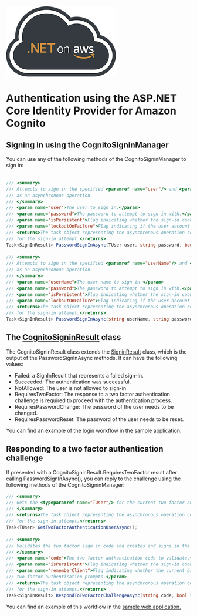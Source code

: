 ![.NET on AWS Banner](./../logo.png ".NET on AWS")

# Authentication using the ASP.NET Core Identity Provider for Amazon Cognito


## Signing in using the CognitoSigninManager


You can use any of the following methods of the CognitoSigninManager to sign in:


```csharp

/// <summary>
/// Attempts to sign in the specified <paramref name="user"/> and <paramref name="password"/> combination
/// as an asynchronous operation.
/// </summary>
/// <param name="user">The user to sign in.</param>
/// <param name="password">The password to attempt to sign in with.</param>
/// <param name="isPersistent">Flag indicating whether the sign-in cookie should persist after the browser is closed.</param>
/// <param name="lockoutOnFailure">Flag indicating if the user account should be locked if the sign in fails.</param>
/// <returns>The task object representing the asynchronous operation containing the <see name="SignInResult"/>
/// for the sign-in attempt.</returns>
Task<SignInResult> PasswordSignInAsync(TUser user, string password, bool isPersistent, bool lockoutOnFailure);

/// <summary>
/// Attempts to sign in the specified <paramref name="userName"/> and <paramref name="password"/> combination
/// as an asynchronous operation.
/// </summary>
/// <param name="userName">The user name to sign in.</param>
/// <param name="password">The password to attempt to sign in with.</param>
/// <param name="isPersistent">Flag indicating whether the sign-in cookie should persist after the browser is closed.</param>
/// <param name="lockoutOnFailure">Flag indicating if the user account should be locked if the sign in fails.</param>
/// <returns>The task object representing the asynchronous operation containing the <see name="SignInResult"/>
/// for the sign-in attempt.</returns>
Task<SignInResult> PasswordSignInAsync(string userName, string password, bool isPersistent, bool lockoutOnFailure);
```

## The [CognitoSigninResult](https://github.com/aws/aws-aspnet-cognito-identity-provider/blob/master/src/Amazon.AspNetCore.Identity.Cognito/CognitoSignInResult.cs) class


The CognitoSigninResult class extends the [SigninResult](https://docs.microsoft.com/en-us/dotnet/api/microsoft.aspnetcore.identity.signinresult?view=aspnetcore-2.2) class, which is the output of the PasswordSignInAsync methods. It can have the following values:

* Failed: a SignInResult that represents a failed sign-in.
* Succeeded: The authentication was successful.
* NotAllowed: The user is not allowed to sign-in
* RequiresTwoFactor: The response to a two factor authentication challenge is required to proceed with the authentication process.
* RequiresPasswordChange: The password of the user needs to be changed.
* RequiresPasswordReset: The password of the user needs to be reset.

You can find an example of the login workflow [in the sample application.](https://github.com/aws/aws-aspnet-cognito-identity-provider/blob/master/samples/Samples/Areas/Identity/Pages/Account/Login.cshtml.cs#L68)


## Responding to a two factor authentication challenge

If presented with a CognitoSigninResult.RequiresTwoFactor result after calling PasswordSignInAsync(), you can reply to the challenge using the following methods of the CognitoSigninManager:


```csharp
/// <summary>
/// Gets the <typeparamref name="TUser"/> for the current two factor authentication login, as an asynchronous operation.
/// </summary>
/// <returns>The task object representing the asynchronous operation containing the <typeparamref name="TUser"/>
/// for the sign-in attempt.</returns>
Task<TUser> GetTwoFactorAuthenticationUserAsync();

/// <summary>
/// Validates the two factor sign in code and creates and signs in the user, as an asynchronous operation.
/// </summary>
/// <param name="code">The two factor authentication code to validate.</param>
/// <param name="isPersistent">Flag indicating whether the sign-in cookie should persist after the browser is closed.</param>
/// <param name="rememberClient">Flag indicating whether the current browser should be remember, suppressing all further 
/// two factor authentication prompts.</param>
/// <returns>The task object representing the asynchronous operation containing the <see name="SignInResult"/>
/// for the sign-in attempt.</returns>
Task<SignInResult> RespondToTwoFactorChallengeAsync(string code, bool isPersistent, bool rememberClient);
```

You can find an example of this workflow in the [sample web application.](https://github.com/aws/aws-aspnet-cognito-identity-provider/blob/master/samples/Samples/Areas/Identity/Pages/Account/LoginWith2fa.cshtml.cs#L61)